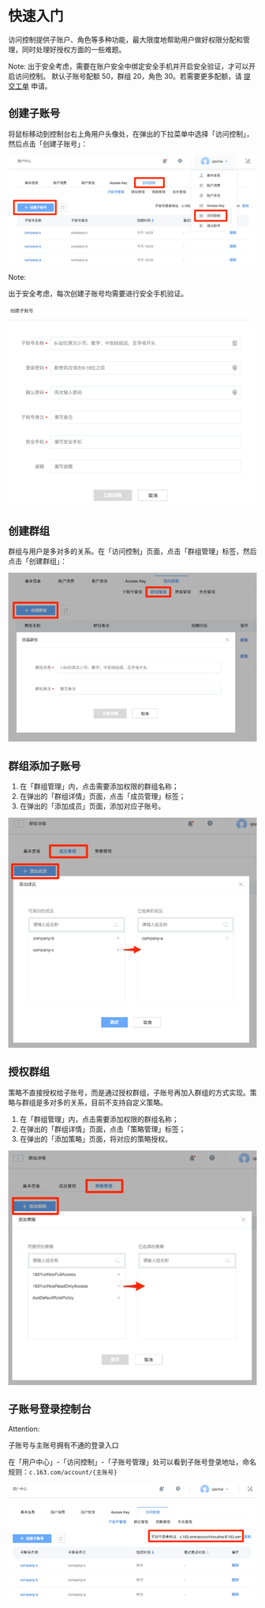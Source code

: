 # 快速入门

访问控制提供子账户、角色等多种功能，最大限度地帮助用户做好权限分配和管理，同时处理好授权方面的一些难题。

<span>Note:</span>
出于安全考虑，需要在账户安全中绑定安全手机并开启安全验证，才可以开启访问控制。
默认子账号配额 50，群组 20，角色 30。若需要更多配额，请 [提交工单](http://yq-ci.163.com/dashboard#/m/ticket/create/?type=%E5%AE%89%E5%85%A8%E6%9C%8D%E5%8A%A1) 申请。


## 创建子账号

将鼠标移动到控制台右上角用户头像处，在弹出的下拉菜单中选择「访问控制」，然后点击「创建子账号」：

![](../image/访问控制使用指南-创建子账号.png)

<span>Note:</span><div class="alertContent">出于安全考虑，每次创建子账号均需要进行安全手机验证。</div>

![](../image/访问控制使用指南-创建子账号页面.png)

## 创建群组

群组与用户是多对多的关系。在「访问控制」页面，点击「群组管理」标签，然后点击「创建群组」：

![](../image/访问控制使用指南-创建群组.png)


## 群组添加子账号

1. 在「群组管理」内，点击需要添加权限的群组名称；
2. 在弹出的「群组详情」页面，点击「成员管理」标签；
3. 在弹出的「添加成员」页面，添加对应子账号。

![](../image/访问控制使用指南-群组添加子账号.png)

## 授权群组

策略不直接授权给子账号，而是通过授权群组，子账号再加入群组的方式实现。策略与群组是多对多的关系，目前不支持自定义策略。

1. 在「群组管理」内，点击需要添加权限的群组名称；
2. 在弹出的「群组详情」页面，点击「策略管理」标签；
3. 在弹出的「添加策略」页面，将对应的策略授权。

![](../image/访问控制使用指南-授权群组.png)

## 子账号登录控制台

<span>Attention:</span><div class="alertContent">子账号与主账号拥有不通的登录入口</div>

在「用户中心」-「访问控制」-「子账号管理」处可以看到子账号登录地址，命名规则：`c.163.com/account/{主账号}`


![](../image/访问控制使用指南-子账号登录控制台.png)